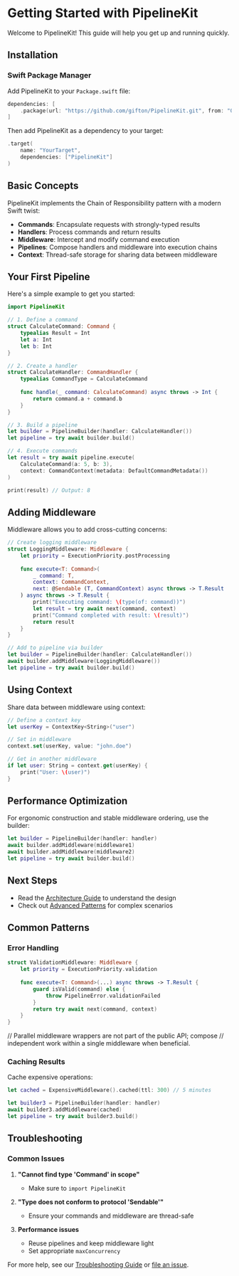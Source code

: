# Getting Started with PipelineKit

Welcome to PipelineKit! This guide will help you get up and running quickly.

## Installation

### Swift Package Manager

Add PipelineKit to your `Package.swift` file:

```swift
dependencies: [
    .package(url: "https://github.com/gifton/PipelineKit.git", from: "0.2.0")
]
```

Then add PipelineKit as a dependency to your target:

```swift
.target(
    name: "YourTarget",
    dependencies: ["PipelineKit"]
)
```

## Basic Concepts

PipelineKit implements the Chain of Responsibility pattern with a modern Swift twist:

- **Commands**: Encapsulate requests with strongly-typed results
- **Handlers**: Process commands and return results
- **Middleware**: Intercept and modify command execution
- **Pipelines**: Compose handlers and middleware into execution chains
- **Context**: Thread-safe storage for sharing data between middleware

## Your First Pipeline

Here's a simple example to get you started:

```swift
import PipelineKit

// 1. Define a command
struct CalculateCommand: Command {
    typealias Result = Int
    let a: Int
    let b: Int
}

// 2. Create a handler
struct CalculateHandler: CommandHandler {
    typealias CommandType = CalculateCommand
    
    func handle(_ command: CalculateCommand) async throws -> Int {
        return command.a + command.b
    }
}

// 3. Build a pipeline
let builder = PipelineBuilder(handler: CalculateHandler())
let pipeline = try await builder.build()

// 4. Execute commands
let result = try await pipeline.execute(
    CalculateCommand(a: 5, b: 3),
    context: CommandContext(metadata: DefaultCommandMetadata())
)

print(result) // Output: 8
```

## Adding Middleware

Middleware allows you to add cross-cutting concerns:

```swift
// Create logging middleware
struct LoggingMiddleware: Middleware {
    let priority = ExecutionPriority.postProcessing
    
    func execute<T: Command>(
        _ command: T,
        context: CommandContext,
        next: @Sendable (T, CommandContext) async throws -> T.Result
    ) async throws -> T.Result {
        print("Executing command: \(type(of: command))")
        let result = try await next(command, context)
        print("Command completed with result: \(result)")
        return result
    }
}

// Add to pipeline via builder
let builder = PipelineBuilder(handler: CalculateHandler())
await builder.addMiddleware(LoggingMiddleware())
let pipeline = try await builder.build()
```

## Using Context

Share data between middleware using context:

```swift
// Define a context key
let userKey = ContextKey<String>("user")

// Set in middleware
context.set(userKey, value: "john.doe")

// Get in another middleware
if let user: String = context.get(userKey) {
    print("User: \(user)")
}
```

## Performance Optimization

For ergonomic construction and stable middleware ordering, use the builder:

```swift
let builder = PipelineBuilder(handler: handler)
await builder.addMiddleware(middleware1)
await builder.addMiddleware(middleware2)
let pipeline = try await builder.build()
```

## Next Steps

- Read the [Architecture Guide](../guides/architecture.md) to understand the design
- Check out [Advanced Patterns](../tutorials/advanced-patterns.md) for complex scenarios

## Common Patterns

### Error Handling

```swift
struct ValidationMiddleware: Middleware {
    let priority = ExecutionPriority.validation
    
    func execute<T: Command>(...) async throws -> T.Result {
        guard isValid(command) else {
            throw PipelineError.validationFailed
        }
        return try await next(command, context)
    }
}
```

// Parallel middleware wrappers are not part of the public API; compose
// independent work within a single middleware when beneficial.

### Caching Results

Cache expensive operations:

```swift
let cached = ExpensiveMiddleware().cached(ttl: 300) // 5 minutes

let builder3 = PipelineBuilder(handler: handler)
await builder3.addMiddleware(cached)
let pipeline = try await builder3.build()
```

## Troubleshooting

### Common Issues

1. **"Cannot find type 'Command' in scope"**
   - Make sure to `import PipelineKit`

2. **"Type does not conform to protocol 'Sendable'"**
   - Ensure your commands and middleware are thread-safe

3. **Performance issues**
   - Reuse pipelines and keep middleware light
   - Set appropriate `maxConcurrency`

For more help, see our [Troubleshooting Guide](troubleshooting.md) or [file an issue](https://github.com/gifton/PipelineKit/issues).
